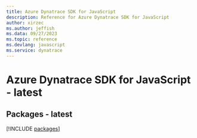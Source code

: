 ```yaml
---
title: Azure Dynatrace SDK for JavaScript
description: Reference for Azure Dynatrace SDK for JavaScript
author: xirzec
ms.author: jeffish
ms.data: 09/27/2023
ms.topic: reference
ms.devlang: javascript
ms.service: dynatrace
---
```

# Azure Dynatrace SDK for JavaScript - latest
## Packages - latest
[!INCLUDE [packages](dynatrace-index.md)]